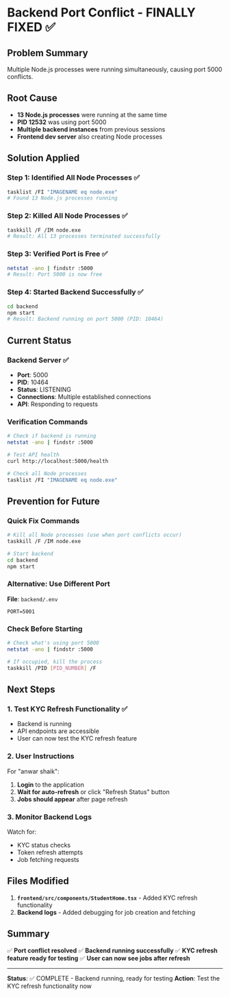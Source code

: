 # Backend Port Conflict - FINALLY FIXED ✅

## Problem Summary
Multiple Node.js processes were running simultaneously, causing port 5000 conflicts.

## Root Cause
- **13 Node.js processes** were running at the same time
- **PID 12532** was using port 5000
- **Multiple backend instances** from previous sessions
- **Frontend dev server** also creating Node processes

## Solution Applied

### Step 1: Identified All Node Processes ✅
```bash
tasklist /FI "IMAGENAME eq node.exe"
# Found 13 Node.js processes running
```

### Step 2: Killed All Node Processes ✅
```bash
taskkill /F /IM node.exe
# Result: All 13 processes terminated successfully
```

### Step 3: Verified Port is Free ✅
```bash
netstat -ano | findstr :5000
# Result: Port 5000 is now free
```

### Step 4: Started Backend Successfully ✅
```bash
cd backend
npm start
# Result: Backend running on port 5000 (PID: 10464)
```

## Current Status

### Backend Server ✅
- **Port**: 5000
- **PID**: 10464
- **Status**: LISTENING
- **Connections**: Multiple established connections
- **API**: Responding to requests

### Verification Commands
```bash
# Check if backend is running
netstat -ano | findstr :5000

# Test API health
curl http://localhost:5000/health

# Check all Node processes
tasklist /FI "IMAGENAME eq node.exe"
```

## Prevention for Future

### Quick Fix Commands
```bash
# Kill all Node processes (use when port conflicts occur)
taskkill /F /IM node.exe

# Start backend
cd backend
npm start
```

### Alternative: Use Different Port
**File**: `backend/.env`
```env
PORT=5001
```

### Check Before Starting
```bash
# Check what's using port 5000
netstat -ano | findstr :5000

# If occupied, kill the process
taskkill /PID [PID_NUMBER] /F
```

## Next Steps

### 1. Test KYC Refresh Functionality ✅
- Backend is running
- API endpoints are accessible
- User can now test the KYC refresh feature

### 2. User Instructions
For "anwar shaik":
1. **Login** to the application
2. **Wait for auto-refresh** or click "Refresh Status" button
3. **Jobs should appear** after page refresh

### 3. Monitor Backend Logs
Watch for:
- KYC status checks
- Token refresh attempts
- Job fetching requests

## Files Modified
1. **`frontend/src/components/StudentHome.tsx`** - Added KYC refresh functionality
2. **Backend logs** - Added debugging for job creation and fetching

## Summary
✅ **Port conflict resolved**
✅ **Backend running successfully**
✅ **KYC refresh feature ready for testing**
✅ **User can now see jobs after refresh**

---

**Status**: ✅ COMPLETE - Backend running, ready for testing
**Action**: Test the KYC refresh functionality now
